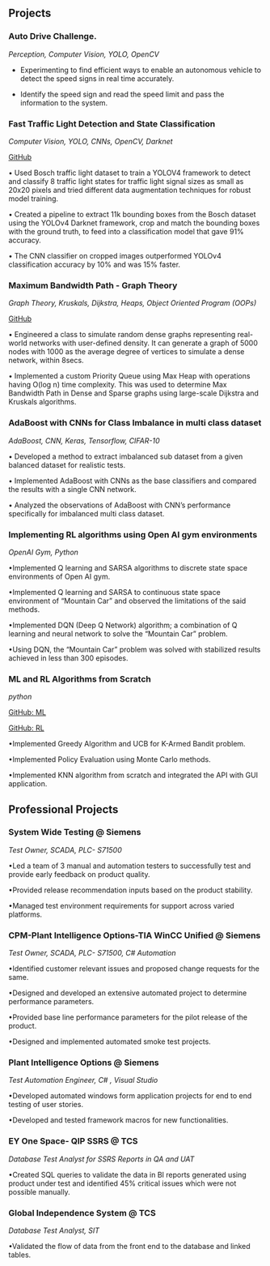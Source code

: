 ## Projects


### Auto Drive Challenge.

_Perception, Computer Vision, YOLO, OpenCV_

- Experimenting to find efficient ways to enable an autonomous vehicle to detect the speed signs in real time accurately.

- Identify the speed sign and read the speed limit and pass the information to the system.

### Fast Traffic Light Detection and State Classification

_Computer Vision, YOLO, CNNs, OpenCV, Darknet_

[GitHub](https://github.com/alekhyaduba/TrafficLightDetectionClassification)

• Used Bosch traffic light dataset to train a YOLOV4 framework to detect and classify 8 traffic light states for traffic light
signal sizes as small as 20x20 pixels and tried different data augmentation techniques for robust model training.

• Created a pipeline to extract 11k bounding boxes from the Bosch dataset using the YOLOv4 Darknet framework, crop
and match the bounding boxes with the ground truth, to feed into a classification model that gave 91% accuracy.

• The CNN classifier on cropped images outperformed YOLOv4 classification accuracy by 10% and was 15% faster.


### Maximum Bandwidth Path - Graph Theory

_Graph Theory, Kruskals, Dijkstra, Heaps, Object Oriented Program (OOPs)_

[GitHub](https://github.com/alekhyaduba/MaximumBandwidth)

• Engineered a class to simulate random dense graphs representing real-world networks with user-defined density. It can
generate a graph of 5000 nodes with 1000 as the average degree of vertices to simulate a dense network, within 8secs.

• Implemented a custom Priority Queue using Max Heap with operations having O(log n) time complexity. This was used
to determine Max Bandwidth Path in Dense and Sparse graphs using large-scale Dijkstra and Kruskals algorithms.


### AdaBoost with CNNs for Class Imbalance in multi class dataset

_AdaBoost, CNN, Keras, Tensorflow, CIFAR-10_

• Developed a method to extract imbalanced sub dataset from a given balanced dataset for realistic tests.

• Implemented AdaBoost with CNNs as the base classifiers and compared the results with a single CNN network.

• Analyzed the observations of AdaBoost with CNN’s performance specifically for imbalanced multi class dataset.

### Implementing RL algorithms using Open AI gym environments

_OpenAI Gym, Python_

•Implemented Q learning and SARSA algorithms to discrete state space environments of Open AI gym.

•Implemented Q learning and SARSA to continuous state space environment of
“Mountain Car” and observed the limitations of the said methods.

•Implemented DQN (Deep Q Network) algorithm; a combination of Q learning and
neural network to solve the “Mountain Car” problem.

•Using DQN, the “Mountain Car” problem was solved with stabilized results
achieved in less than 300 episodes.

### ML and RL Algorithms from Scratch

_python_

[GitHub: ML](https://github.com/alekhyaduba/ML_from_scratch)

[GitHub: RL](https://github.com/alekhyaduba/practice_coding/tree/master/RL%20Project%20CCE)

•Implemented Greedy Algorithm and UCB for K-Armed Bandit problem.

•Implemented Policy Evaluation using Monte Carlo methods.

•Implemented KNN algorithm from scratch and integrated the API with GUI application.

## Professional Projects

### System Wide Testing @ Siemens
_Test Owner, SCADA, PLC- S71500_

•Led a team of 3 manual and automation testers to successfully test and provide early feedback on product
quality.

•Provided release recommendation inputs based on the product stability.

•Managed test environment requirements for support across varied platforms.

### CPM-Plant Intelligence Options-TIA WinCC Unified @ Siemens

_Test Owner, SCADA, PLC- S71500, C# Automation_

•Identified customer relevant issues and proposed change requests for the same.

•Designed and developed an extensive automated project to determine performance parameters.

•Provided base line performance parameters for the pilot release of the product.

•Designed and implemented automated smoke test projects.

### Plant Intelligence Options @ Siemens

_Test Automation Engineer, C# , Visual Studio_

•Developed automated windows form application projects for end to end testing of user stories.

•Developed and tested framework macros for new functionalities.

### EY One Space- QIP SSRS @ TCS
_Database Test Analyst for SSRS Reports in QA and UAT_

•Created SQL queries to validate the data in BI reports generated using product under test and identified 45%
critical issues which were not possible manually.

### Global Independence System @ TCS
_Database Test Analyst, SIT_

•Validated the flow of data from the front end to the database and linked tables.
